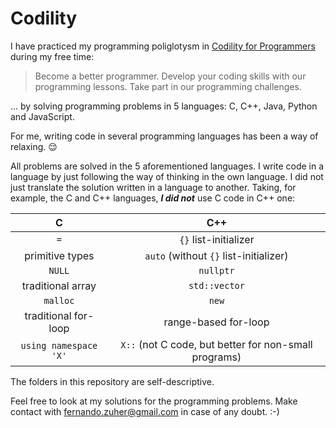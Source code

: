 # Codility

I have practiced my programming poliglotysm in [Codility for Programmers](https://app.codility.com/programmers) during my free time:

> Become a better programmer. Develop your coding skills with our programming lessons. Take part in our programming challenges.

... by solving programming problems in 5 languages: C, C++, Java, Python and JavaScript.

For me, writing code in several programming languages has been a way of relaxing. 😌

All problems are solved in the 5 aforementioned languages.
I write code in a language by just following the way of thinking in the own language. I did not just translate the solution written in a language to another. Taking, for example, the C and C++ languages, ***I did not*** use C code in C++ one:

| C | C++ | 
| :---: | :---: |
`=` | `{}` list-initializer |
primitive types | `auto` (without `{}` list-initializer) |
`NULL` | `nullptr` |
traditional array | `std::vector` |
`malloc` | `new` |
traditional for-loop | range-based for-loop |
`using namespace 'X'` | `X::` (not C code, but better for non-small programs) |

The folders in this repository are self-descriptive.

Feel free to look at my solutions for the programming problems. Make contact with fernando.zuher@gmail.com in case of any doubt. :-)